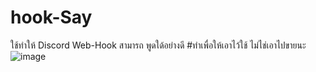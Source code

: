 # hook-Say
ใช้ทำให้ Discord Web-Hook สามารถ พูดใด้อย่างดี
#ทำเพื่อให้เอาไว้ใช้ ไม่ไช่เอาไปขายนะ
![image](https://user-images.githubusercontent.com/105408686/175290613-7a4947a8-1342-4f2d-b02a-954d364b3e74.png)
